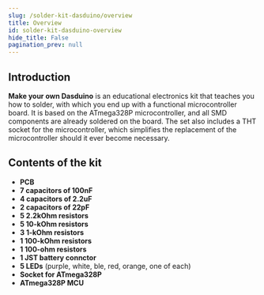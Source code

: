 ```yaml
---
slug: /solder-kit-dasduino/overview
title: Overview
id: solder-kit-dasduino-overview
hide_title: False
pagination_prev: null
---
```


## Introduction
**Make your own Dasduino** is an educational electronics kit that teaches you how to solder, with which you end up with a functional microcontroller board. It is based on the ATmega328P microcontroller, and all SMD components are already soldered on the board. The set also includes a THT socket for the microcontroller, which simplifies the replacement of the microcontroller should it ever become necessary.

<CenteredImage src="/img/dasduinoCORE-solder-kit/333200.jpg" alt="Make yout own Dasduino" caption="Make yout own Dasduino" />

## Contents of the kit

- **PCB**
- **7 capacitors of 100nF**
- **4 capacitors of 2.2uF**
- **2 capacitors of 22pF**
- **5 2.2kOhm resistors**
- **5 10-kOhm resistors**
- **3 1-kOhm resistors**
- **1 100-kOhm resistors**
- **1 100-ohm resistors**
- **1 JST battery connctor**
- **5 LEDs** (purple, white, ble, red, orange, one of each)
- **Socket for ATmega328P**
- **ATmega328P MCU**